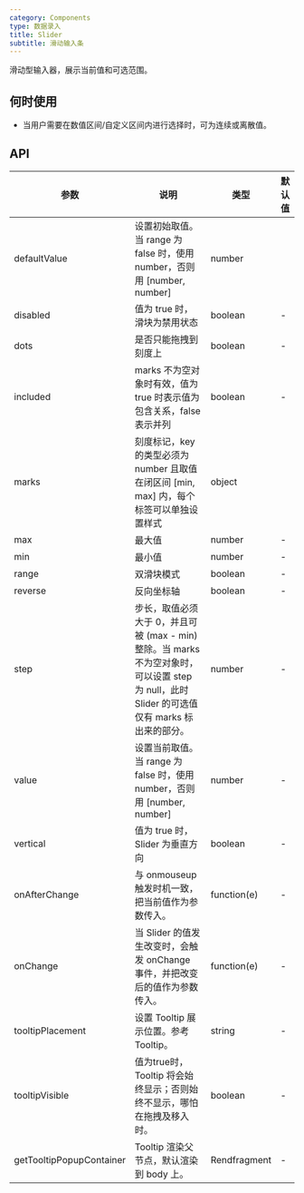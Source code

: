 ```yaml
---
category: Components
type: 数据录入
title: Slider
subtitle: 滑动输入条
---
```


滑动型输入器，展示当前值和可选范围。

## 何时使用

- 当用户需要在数值区间/自定义区间内进行选择时，可为连续或离散值。



## API

| 参数             | 说明                                         | 类型          | 默认值    |
| ---------------- | -------------------------------------------- | ------------- | --------- |
| defaultValue            | 	设置初始取值。当 range 为 false 时，使用 number，否则用 [number, number]        | number         |
| disabled            | 值为 true 时，滑块为禁用状态         | boolean         |-       |
| dots |	是否只能拖拽到刻度上     | boolean        | -         |
| included |  marks 不为空对象时有效，值为 true 时表示值为包含关系，false 表示并列                             | boolean        | -         |
| marks | 刻度标记，key 的类型必须为 number 且取值在闭区间 [min, max] 内，每个标签可以单独设置样式       | object         |
| max | 最大值                          | number        | -         |
| min | 最小值                     | number       | -         |
| range | 双滑块模式                          | boolean        | -         |
| reverse | 反向坐标轴                          | boolean       | -         |
| step | 步长，取值必须大于 0，并且可被 (max - min) 整除。当 marks 不为空对象时，可以设置 step 为 null，此时 Slider 的可选值仅有 marks 标出来的部分。                            | number        | -         |
| value | 设置当前取值。当 range 为 false 时，使用 number，否则用 [number, number]                          | number        | -         |
| vertical | 	值为 true 时，Slider 为垂直方向                           | boolean        | -         |
| onAfterChange | 与 onmouseup 触发时机一致，把当前值作为参数传入。                          | function(e)        | -         |
| onChange | 	当 Slider 的值发生改变时，会触发 onChange 事件，并把改变后的值作为参数传入。                           | function(e)        | -         |
| tooltipPlacement | 设置 Tooltip 展示位置。参考 Tooltip。                           | string        | -         |
| tooltipVisible | 值为true时，Tooltip 将会始终显示；否则始终不显示，哪怕在拖拽及移入时。                           | boolean        | -         |
| getTooltipPopupContainer |Tooltip 渲染父节点，默认渲染到 body 上。                           | Rendfragment        | -         |



